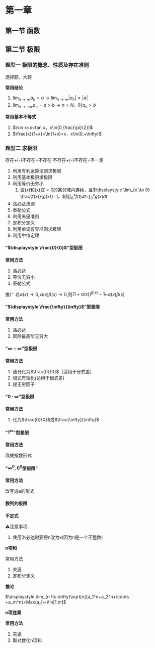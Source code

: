 # 第一章

## 第一节 函数

## 第二节 极限

### 题型一 极限的概念、性质及存在准则

选择题、大题

**常用结论**

1. $\displaystyle \lim_{n \to \infty} a_n=a\rightarrow\displaystyle \lim_{n \to \infty} |a_n|=|a|$
2. $\displaystyle \lim_{n \to +\infty} a_n=a>b\rightarrow n>N，$时$a_n>b$

**常用基本不等式**

1. $\sin x<x<tan x，x\in(0,\frac{\pi}{2})$
2. $\frac{x}{1+x}<\ln(1+x)<x，x\in(0,+\infty)$

### 题型二 求极限

存在+(-)不存在=不存在
不存在+(-)不存在=不一定

1. 利用有利运算法则求极限
2. 利用基本极限求极限
3. 利用等价无穷小
   1. 设$(x)$和(x)$在=0$的某邻域内连续，且$\displaystyle \lim_{x \to 0} \frac{f(x)}{g(x)}=1，$则$\displaystyle \int_0^xf(t)dt$~$\displaystyle \int_0^xg(x)dt$
4. 洛必达法则
5. 泰勒公式
6. 利用夹逼准则
7. 定积分定义
8. 利用单调有界准则求极限
9. 利用中值定理

#### "$\displaystyle \frac{0}{0}$"型极限

**常用方法**

1. 洛必达
2. 等价无穷小
3. 泰勒公式

推广
若$\alpha(x)\rightarrow 0,\alpha(x)\beta(x)\rightarrow 0$,则$(1+\alpha(x))^{\beta(x)}-1$**~**$\alpha(x)\beta(x)$

#### "$\displaystyle \frac{\infty}{\infty}$"型极限

**常用方法**

1. 洛必达
2. 同除最高阶无穷大

#### "$\infty -\infty$"型极限

**常用方法**
1. 通分化为$\frac{0}{0}$（适用于分式差）
2. 根式有理化(适用于根式差)
3. 提无穷因子

#### "$0\cdot\infty$"型极限

**常用方法**
1. 化为$\frac{0}{0}$或$\frac{\infty}{\infty}$

#### "$\displaystyle 1^\infty$"型极限

**常用方法**

改成指数形式

#### "$\infty^0,0^0$型极限"

**常用方法**

改写成e的形式

#### 数列的极限

**不定式**

⚠️注意事项:
1. 使用洛必达时要将n改为x(因为n是一个正整数)

**n项和**

常用方法
1. 夹逼
2. 定积分定义

**推论**

$\displaystyle \lim_{n \to \infty}\sqrt[n]{a_1^n+a_2^n+\cdots +a_m^n}=Max(a_i)~i\in[1,m]$

**n项连乘**

**常用方法**
1. 夹逼
2. 取对数化n项和